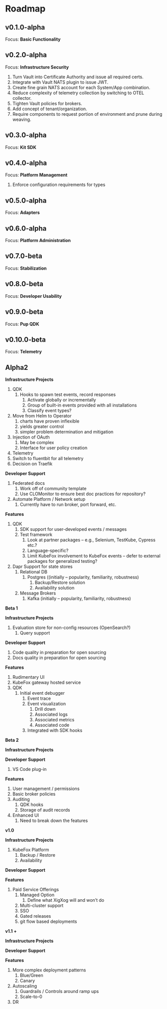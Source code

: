 # Roadmap

## v0.1.0-alpha

Focus: **Basic Functionality**

## v0.2.0-alpha

Focus: **Infrastructure Security**

1. Turn Vault into Certificate Authority and issue all required certs.
2. Integrate with Vault NATS plugin to issue JWT.
3. Create fine grain NATS account for each System/App combination.
4. Reduce complexity of telemetry collection by switching to OTEL collector.
5. Tighten Vault policies for brokers.
6. Add concept of tenant/organization.
7. Require components to request portion of environment and prune during
   weaving.

## v0.3.0-alpha

Focus: **Kit SDK**

## v0.4.0-alpha

Focus: **Platform Management**

1. Enforce configuration requirements for types

## v0.5.0-alpha

Focus: **Adapters**

## v0.6.0-alpha

Focus: **Platform Administration**

## v0.7.0-beta

Focus: **Stabilization**

## v0.8.0-beta

Focus: **Developer Usability**

## v0.9.0-beta

Focus: **Pup QDK**

## v0.10.0-beta

Focus: **Telemetry**

## Alpha2

**Infrastructure Projects**

1. QDK
   1. Hooks to spawn test events, record responses
      1. Activate globally or incrementally
      2. Group of built-in events provided with all installations
      3. Classify event types?
2. Move from Helm to Operator
   1. charts have proven inflexible
   2. yields greater control
   3. simpler problem determination and mitigation
3. Injection of OAuth
   1. May be complex
   2. Interface for user policy creation
4. Telemetry
5. Switch to fluentbit for all telemetry
6. Decision on Traefik

**Developer Support**

1. Federated docs
   1. Work off of community template
   2. Use CLOMonitor to ensure best doc practices for repository?
2. Automate Platform / Network setup
   1. Currently have to run broker, port forward, etc.

**Features**

1. QDK
   1. SDK support for user-developed events / messages
   2. Test framework
      1. Look at partner packages – e.g., Selenium, TestKube, Cypress etc.?
      2. Language-specific?
      3. Limit KubeFox involvement to KubeFox events – defer to external packages for generalized testing?
2. Dapr Support for state stores
   1. Relational DB
      1. Postgres ((initially – popularity, familiarity, robustness)
         1. Backup/Restore solution
         2. Availability solution
   2. Message Brokers
      1. Kafka (initially – popularity, familiarity, robustness)

**Beta 1**

**Infrastructure Projects**

1. Evaluation store for non-config resources (OpenSearch?)
   1. Query support

**Developer Support**

1. Code quality in preparation for open sourcing
2. Docs quality in preparation for open sourcing

**Features**

1. Rudimentary UI
2. KubeFox gateway hosted service
3. QDK
   1. Initial event debugger
      1. Event trace
      2. Event visualization
         1. Drill down
         2. Associated logs
         3. Associated metrics
         4. Associated code
      3. Integrated with SDK hooks

**Beta 2**

**Infrastructure Projects**

**Developer Support**

1. VS Code plug-in

**Features**

1. User management / permissions
2. Basic broker policies
3. Auditing
   1. QDK hooks
   2. Storage of audit records
4. Enhanced UI
   1. Need to break down the features

**v1.0**

**Infrastructure Projects**

1. KubeFox Platform
   1. Backup / Restore
   2. Availability

**Developer Support**

**Features**

1. Paid Service Offerings
   1. Managed Option
      1. Define what XigXog will and won’t do
   2. Multi-cluster support
   3. SSO
   4. Gated releases
   5. git flow based deployments

**v1.1 +**

**Infrastructure Projects**

**Developer Support**

**Features**

1. More complex deployment patterns
   1. Blue/Green
   2. Canary
2. Autoscaling
   1. Guardrails / Controls around ramp ups
   2. Scale-to-0
3. DR
